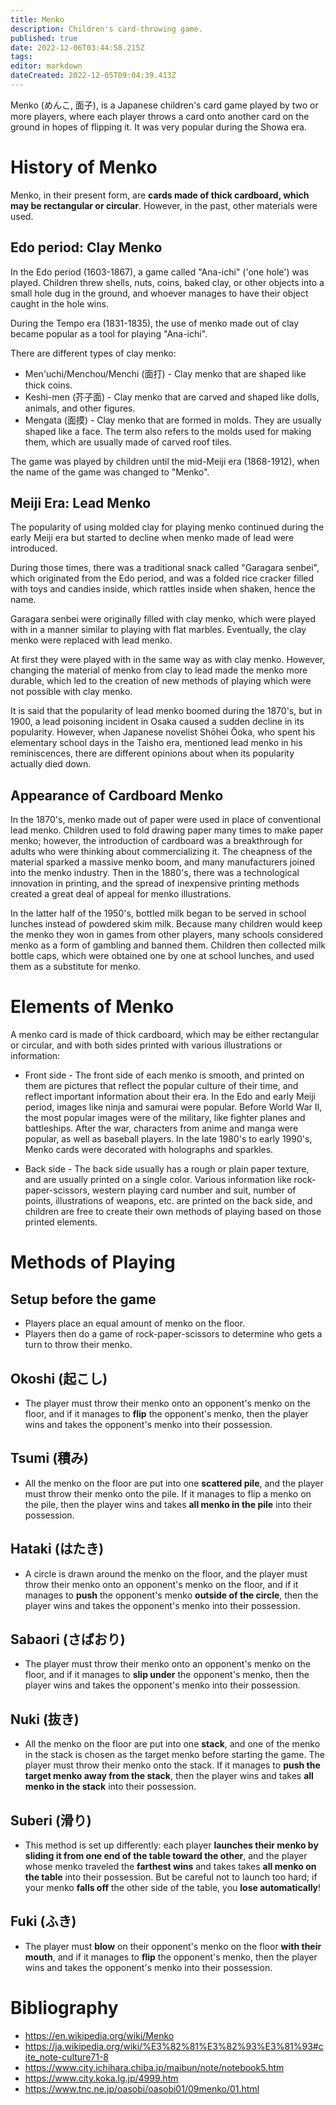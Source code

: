 ```yaml
---
title: Menko
description: Children's card-throwing game.
published: true
date: 2022-12-06T03:44:58.215Z
tags: 
editor: markdown
dateCreated: 2022-12-05T09:04:39.413Z
---
```


Menko (めんこ, 面子), is a Japanese children's card game played by two or more players, where each player throws a card onto another card on the ground in hopes of flipping it. It was very popular during the Showa era.

# History of Menko
Menko, in their present form, are **cards made of thick cardboard, which may be rectangular or circular**. However, in the past, other materials were used.
## Edo period: Clay Menko
In the Edo period (1603-1867), a game called "Ana-ichi" ('one hole') was played. Children threw shells, nuts, coins, baked clay, or other objects into a small hole dug in the ground, and whoever manages to have their object caught in the hole wins.

During the Tempo era (1831-1835), the use of menko made out of clay became popular as a tool for playing "Ana-ichi". 

There are different types of clay menko:
- Men'uchi/Menchou/Menchi (面打) - Clay menko that are shaped like thick coins.
- Keshi-men (芥子面) - Clay menko that are carved and shaped like dolls, animals, and other figures.
- Mengata (面摸) - Clay menko that are formed in molds. They are usually shaped like a face. The term also refers to the molds used for making them, which are usually made of carved roof tiles.

The game was played by children until the mid-Meiji era (1868-1912), when the name of the game was changed to "Menko".

## Meiji Era: Lead Menko
The popularity of using molded clay for playing menko continued during the early Meiji era but started to decline when menko made of lead were introduced.

During those times, there was a traditional snack called "Garagara senbei", which originated from the Edo period, and was a folded rice cracker filled with toys and candies inside, which rattles inside when shaken, hence the name.

Garagara senbei were originally filled with clay menko, which were played with in a manner similar to playing with flat marbles. Eventually, the clay menko were replaced with lead menko.

At first they were played with in the same way as with clay menko. However, changing the material of menko from clay to lead made the menko more durable, which led to the creation of new methods of playing which were not possible with clay menko.

It is said that the popularity of lead menko boomed during the 1870's, but in 1900, a lead poisoning incident in Osaka caused a sudden decline in its popularity. However, when Japanese novelist Shōhei Ōoka, who spent his elementary school days in the Taisho era, mentioned lead menko in his reminiscences, there are different opinions about when its popularity actually died down.

## Appearance of Cardboard Menko
In the 1870's, menko made out of paper were used in place of conventional lead menko. Children used to fold drawing paper many times to make paper menko; however, the introduction of cardboard was a breakthrough for adults who were thinking about commercializing it. The cheapness of the material sparked a massive menko boom, and many manufacturers joined into the menko industry. Then in the 1880's, there was a technological innovation in printing, and the spread of inexpensive printing methods created a great deal of appeal for menko illustrations. 

In the latter half of the 1950's, bottled milk began to be served in school lunches instead of powdered skim milk. Because many children would keep the menko they won in games from other players, many schools considered menko as a form of gambling and banned them. Children then collected milk bottle caps, which were obtained one by one at school lunches, and used them as a substitute for menko.

# Elements of Menko
A menko card is made of thick cardboard, which may be either rectangular or circular, and with both sides printed with various illustrations or information:
- Front side - The front side of each menko is smooth, and printed on them are pictures that reflect the popular culture of their time, and reflect important information about their era. In the Edo and early Meiji period, images like ninja and samurai were popular. Before World War II, the most popular images were of the military, like fighter planes and battleships. After the war, characters from anime and manga were popular, as well as baseball players. In the late 1980's to early 1990's, Menko cards were decorated with holographs and sparkles.

- Back side - The back side usually has a rough or plain paper texture, and are usually printed on a single color. Various information like rock-paper-scissors, western playing card number and suit, number of points, illustrations of weapons, etc. are printed on the back side, and children are free to create their own methods of playing based on those printed elements.

# Methods of Playing
## Setup before the game
- Players place an equal amount of menko on the floor.
- Players then do a game of rock-paper-scissors to determine who gets a turn to throw their menko.

## Okoshi (起こし)
- The player must throw their menko onto an opponent's menko on the floor, and if it manages to **flip** the opponent's menko, then the player wins and takes the opponent's menko into their possession.

## Tsumi (積み)
- All the menko on the floor are put into one **scattered pile**, and the player must throw their menko onto the pile. If it manages to flip a menko on the pile, then the player wins and takes **all menko in the pile** into their possession.

## Hataki (はたき)
- A circle is drawn around the menko on the floor, and the player must throw their menko onto an opponent's menko on the floor, and if it manages to **push** the opponent's menko **outside of the circle**, then the player wins and takes the opponent's menko into their possession.

## Sabaori (さばおり)
- The player must throw their menko onto an opponent's menko on the floor, and if it manages to **slip under** the opponent's menko, then the player wins and takes the opponent's menko into their possession.

## Nuki (抜き)
- All the menko on the floor are put into one **stack**, and one of the menko in the stack is chosen as the target menko before starting the game. The player must throw their menko onto the stack. If it manages to **push the target menko away from the stack**, then the player wins and takes **all menko in the stack** into their possession.

## Suberi (滑り)
- This method is set up differently: each player **launches their menko by sliding it from one end of the table toward the other**, and the player whose menko traveled the **farthest wins** and takes takes **all menko on the table** into their possession. But be careful not to launch too hard; if your menko **falls off** the other side of the table, you **lose automatically**!

## Fuki (ふき)
- The player must **blow** on their opponent's menko on the floor **with their mouth**, and if it manages to **flip** the opponent's menko, then the player wins and takes the opponent's menko into their possession.


# Bibliography
- https://en.wikipedia.org/wiki/Menko
- https://ja.wikipedia.org/wiki/%E3%82%81%E3%82%93%E3%81%93#cite_note-culture71-8
- https://www.city.ichihara.chiba.jp/maibun/note/notebook5.htm
- https://www.city.koka.lg.jp/4999.htm
- https://www.tnc.ne.jp/oasobi/oasobi01/09menko/01.html